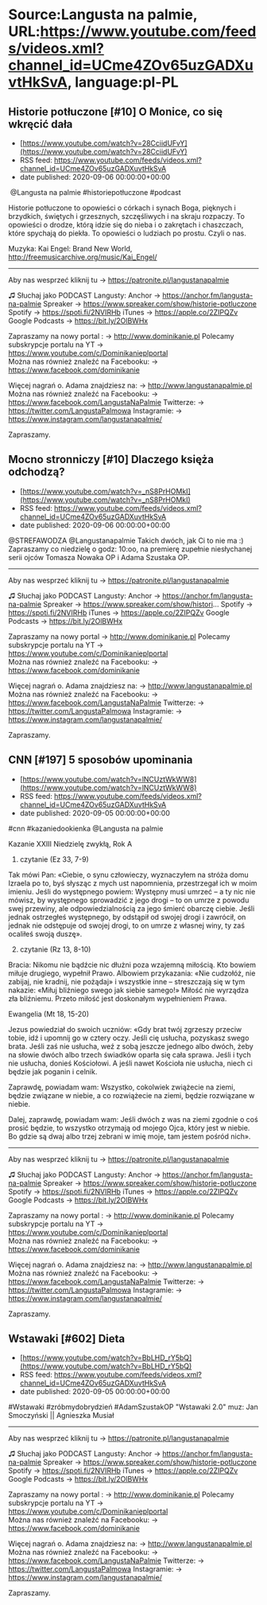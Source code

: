 # Source:Langusta na palmie, URL:https://www.youtube.com/feeds/videos.xml?channel_id=UCme4ZOv65uzGADXuvtHkSvA, language:pl-PL

## Historie potłuczone [#10] O Monice, co się wkręcić dała
 - [https://www.youtube.com/watch?v=28CciidUFvY](https://www.youtube.com/watch?v=28CciidUFvY)
 - RSS feed: https://www.youtube.com/feeds/videos.xml?channel_id=UCme4ZOv65uzGADXuvtHkSvA
 - date published: 2020-09-06 00:00:00+00:00

​ @Langusta na palmie   #historiepotłuczone #podcast

Historie potłuczone to opowieści o córkach i synach Boga, pięknych i brzydkich, świętych i grzesznych, szczęśliwych i na skraju rozpaczy. To opowieści o drodze, którą idzie się do nieba i o zakrętach i chaszczach, które spychają do piekła. To opowieści o ludziach po prostu. Czyli o nas.

Muzyka: Kai Engel: Brand New World, http://freemusicarchive.org/music/Kai_Engel/
________________________________________

Aby nas wesprzeć kliknij tu → https://patronite.pl/langustanapalmie

♫ Słuchaj jako PODCAST Langusty: 
Anchor → https://anchor.fm/langusta-na-palmie
Spreaker → https://www.spreaker.com/show/historie-potluczone
Spotify → https://spoti.fi/2NVIRHb
iTunes → https://apple.co/2ZIPQZv
Google Podcasts → https://bit.ly/2OlBWHx

Zapraszamy na nowy portal :
→ http://www.dominikanie.pl
Polecamy subskrypcje portalu na YT
→ https://www.youtube.com/c/Dominikanieplportal  
Można nas również znaleźć na Facebooku: 
→ https://www.facebook.com/dominikanie

Więcej nagrań o. Adama znajdziesz na: 
→ http://www.langustanapalmie.pl
Można nas również znaleźć na Facebooku: 
→ https://www.facebook.com/LangustaNaPalmie
Twitterze: 
→ https://twitter.com/LangustaPalmowa
Instagramie: 
→ https://www.instagram.com/langustanapalmie/

Zapraszamy.

## Mocno stronniczy [#10] Dlaczego księża odchodzą?
 - [https://www.youtube.com/watch?v=_nS8PrHOMkI](https://www.youtube.com/watch?v=_nS8PrHOMkI)
 - RSS feed: https://www.youtube.com/feeds/videos.xml?channel_id=UCme4ZOv65uzGADXuvtHkSvA
 - date published: 2020-09-06 00:00:00+00:00

@STREFAWODZA @Langustanapalmie 
Takich dwóch, jak Ci to nie ma :) Zapraszamy co niedzielę o godz: 10:oo, na premierę zupełnie niesłychanej serii ojców Tomasza Nowaka OP i Adama Szustaka OP.
________________________________________

Aby nas wesprzeć kliknij tu → https://patronite.pl/langustanapalmie

♫ Słuchaj jako PODCAST Langusty: 
Anchor → https://anchor.fm/langusta-na-palmie
Spreaker → https://www.spreaker.com/show/histori...
Spotify → https://spoti.fi/2NVIRHb
iTunes → https://apple.co/2ZIPQZv
Google Podcasts → https://bit.ly/2OlBWHx

Zapraszamy na nowy portal 
→ http://www.dominikanie.pl
Polecamy subskrypcje portalu na YT
→ https://www.youtube.com/c/Dominikanieplportal  
Można nas również znaleźć na Facebooku: 
→ https://www.facebook.com/dominikanie

Więcej nagrań o. Adama znajdziesz na: 
→ http://www.langustanapalmie.pl
Można nas również znaleźć na Facebooku: 
→ https://www.facebook.com/LangustaNaPalmie
Twitterze: 
→ https://twitter.com/LangustaPalmowa
Instagramie: 
→ https://www.instagram.com/langustanapalmie/

Zapraszamy.

## CNN [#197] 5 sposobów upominania
 - [https://www.youtube.com/watch?v=lNCUztWkWW8](https://www.youtube.com/watch?v=lNCUztWkWW8)
 - RSS feed: https://www.youtube.com/feeds/videos.xml?channel_id=UCme4ZOv65uzGADXuvtHkSvA
 - date published: 2020-09-05 00:00:00+00:00

#cnn #kazaniedookienka  @Langusta na palmie  

Kazanie XXIII Niedzielę zwykłą, Rok A 

1. czytanie (Ez 33, 7-9)

Tak mówi Pan: «Ciebie, o synu człowieczy, wyznaczyłem na stróża domu Izraela po to, byś słysząc z mych ust napomnienia, przestrzegał ich w moim imieniu. Jeśli do występnego powiem: Występny musi umrzeć – a ty nic nie mówisz, by występnego sprowadzić z jego drogi – to on umrze z powodu swej przewiny, ale odpowiedzialnością za jego śmierć obarczę ciebie. Jeśli jednak ostrzegłeś występnego, by odstąpił od swojej drogi i zawrócił, on jednak nie odstępuje od swojej drogi, to on umrze z własnej winy, ty zaś ocaliłeś swoją duszę».

2. czytanie (Rz 13, 8-10)

Bracia: Nikomu nie bądźcie nic dłużni poza wzajemną miłością. Kto bowiem miłuje drugiego, wypełnił Prawo. Albowiem przykazania: «Nie cudzołóż, nie zabijaj, nie kradnij, nie pożądaj» i wszystkie inne – streszczają się w tym nakazie: «Miłuj bliźniego swego jak siebie samego!» Miłość nie wyrządza zła bliźniemu. Przeto miłość jest doskonałym wypełnieniem Prawa.


Ewangelia (Mt 18, 15-20)

Jezus powiedział do swoich uczniów: «Gdy brat twój zgrzeszy przeciw tobie, idź i upomnij go w cztery oczy. Jeśli cię usłucha, pozyskasz swego brata. Jeśli zaś nie usłucha, weź z sobą jeszcze jednego albo dwóch, żeby na słowie dwóch albo trzech świadków oparła się cała sprawa. Jeśli i tych nie usłucha, donieś Kościołowi. A jeśli nawet Kościoła nie usłucha, niech ci będzie jak poganin i celnik.

Zaprawdę, powiadam wam: Wszystko, cokolwiek zwiążecie na ziemi, będzie związane w niebie, a co rozwiążecie na ziemi, będzie rozwiązane w niebie.

Dalej, zaprawdę, powiadam wam: Jeśli dwóch z was na ziemi zgodnie o coś prosić będzie, to wszystko otrzymają od mojego Ojca, który jest w niebie. Bo gdzie są dwaj albo trzej zebrani w imię moje, tam jestem pośród nich».

________________________________________

Aby nas wesprzeć kliknij tu → https://patronite.pl/langustanapalmie

♫ Słuchaj jako PODCAST Langusty: 
Anchor → https://anchor.fm/langusta-na-palmie
Spreaker → https://www.spreaker.com/show/historie-potluczone
Spotify → https://spoti.fi/2NVIRHb
iTunes → https://apple.co/2ZIPQZv
Google Podcasts → https://bit.ly/2OlBWHx

Zapraszamy na nowy portal :
→ http://www.dominikanie.pl
Polecamy subskrypcje portalu na YT
→ https://www.youtube.com/c/Dominikanieplportal  
Można nas również znaleźć na Facebooku: 
→ https://www.facebook.com/dominikanie

Więcej nagrań o. Adama znajdziesz na: 
→ http://www.langustanapalmie.pl
Można nas również znaleźć na Facebooku: 
→ https://www.facebook.com/LangustaNaPalmie
Twitterze: 
→ https://twitter.com/LangustaPalmowa
Instagramie: 
→ https://www.instagram.com/langustanapalmie/

Zapraszamy.

## Wstawaki [#602] Dieta
 - [https://www.youtube.com/watch?v=BbLHD_rY5bQ](https://www.youtube.com/watch?v=BbLHD_rY5bQ)
 - RSS feed: https://www.youtube.com/feeds/videos.xml?channel_id=UCme4ZOv65uzGADXuvtHkSvA
 - date published: 2020-09-05 00:00:00+00:00

#Wstawaki #zróbmydobrydzień #AdamSzustakOP
"Wstawaki 2.0" muz: Jan Smoczyński || Agnieszka Musiał  
________________________________________

Aby nas wesprzeć kliknij tu → https://patronite.pl/langustanapalmie


♫ Słuchaj jako PODCAST Langusty: 
Anchor → https://anchor.fm/langusta-na-palmie
Spreaker → https://www.spreaker.com/show/historie-potluczone
Spotify → https://spoti.fi/2NVIRHb
iTunes → https://apple.co/2ZIPQZv
Google Podcasts → https://bit.ly/2OlBWHx

Zapraszamy na nowy portal :
→ http://www.dominikanie.pl
Polecamy subskrypcje portalu na YT
→ https://www.youtube.com/c/Dominikanieplportal  
Można nas również znaleźć na Facebooku: 
→ https://www.facebook.com/dominikanie

Więcej nagrań o. Adama znajdziesz na: 
→ http://www.langustanapalmie.pl
Można nas również znaleźć na Facebooku: 
→ https://www.facebook.com/LangustaNaPalmie
Twitterze: 
→ https://twitter.com/LangustaPalmowa
Instagramie: 
→ https://www.instagram.com/langustanapalmie/

Zapraszamy.

